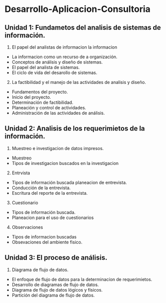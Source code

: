 # Desarrollo-Aplicacion-Consultoria
## Unidad 1: Fundametos del analisis de sistemas de información. 
1. El papel del analistas de informacion la informacion
  * La informacion como un recurso de a organización.
  * Conceptos de análisis y diseño de sistemas.
  * El papel del analista de sistemas.
  * El ciclo de vida del desarollo de sistemas.
  
2. La factibilidad y el manejo de las actividades de analisis y diseño.
  * Fundamentos del proyecto.
  * Inicio del proyecto.
  * Determinación de factibilidad. 
  * Planeación y control de actividades.
  * Administración de las actividades de análisis.
  
## Unidad 2: Analisis de los requerimietos de la información.
1. Muestreo e investigacion de datos impresos. 
  * Muestreo 
  * Tipos de investigacion buscados en la investigacion 
 
2. Entrvista 
  * Tipos de información buscada planeacion de entrevista. 
  * Conducción de la entrevista. 
  * Escritura del reporte de la entrevista. 
  
3. Cuestionario 
  * Tipos de información buscada.
  * Planeacion para el uso de cuestionarios 
  
4. Observaciones 
 * Tipos de informacion buscadas 
 * Obsevaciones del ambiente fisico.
 
## Unidad 3: El proceso de análisis.
1. Diagrama de flujo de datos.
  * El enfoque de flujo de datos para la determinacíon de requerimietos.
  * Desarrollo de diagramas de flujo de datos.
  * Diagrama de flujo de datos lógicos y físicos.
  * Partición del diagrama de flujo de datos.
